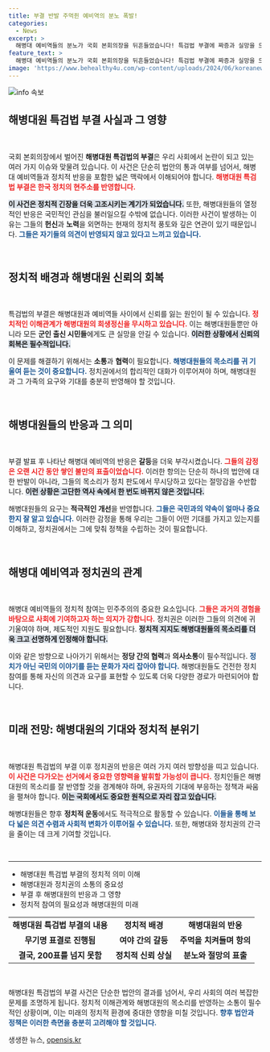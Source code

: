 ```yaml
---
title: 부결 반발 주먹쥔 예비역의 분노 폭발!
categories:
  - News
excerpt: >
  해병대 예비역들의 분노가 국회 본회의장을 뒤흔들었습니다! 특검법 부결에 짜증과 실망을 드러내며 항의하는 모습까지. 그들의 외침 속에 숨겨진 진짜 이야기를 확인해보세요!
feature_text: >
  해병대 예비역들의 분노가 국회 본회의장을 뒤흔들었습니다! 특검법 부결에 짜증과 실망을 드러내며 항의하는 모습까지. 그들의 외침 속에 숨겨진 진짜 이야기를 확인해보세요!
image: 'https://www.behealthy4u.com/wp-content/uploads/2024/06/koreanews.jpg'
---
```


<p><img src="https://www.behealthy4u.com/wp-content/uploads/2024/06/koreanews.jpg" alt="info 속보" /></p>

<h2 data-ke-size="size26">해병대원 특검법 부결 사실과 그 영향</h2>

<p data-ke-size="size16">&nbsp;</p>

<p>국회 본회의장에서 벌어진 <strong>해병대원 특검법의 부결</strong>은 우리 사회에서 논란이 되고 있는 여러 가지 이슈와 맞물려 있습니다. 이 사건은 단순히 법안의 통과 여부를 넘어서, 해병대 예비역들과 정치적 반응을 포함한 넓은 맥락에서 이해되어야 합니다. <b><span style="color: #ee2323;"> 해병대원 특검법 부결은 한국 정치의 현주소를 반영합니다.</span></b></p>

<p><b><span style="background-color: #21538527;">이 사건은 정치적 긴장을 더욱 고조시키는 계기가 되었습니다.</span></b> 또한, 해병대원들의 열정적인 반응은 국민적인 관심을 불러일으킬 수밖에 없습니다. 이러한 사건이 발생하는 이유는 그들의 <strong>헌신</strong>과 <strong>노력</strong>을 외면하는 현재의 정치적 풍토와 깊은 연관이 있기 때문입니다. <b><span style="color: #1a5490;">그들은 자기들의 의견이 반영되지 않고 있다고 느끼고 있습니다.</span></b></p>

<p data-ke-size="size16">&nbsp;</p>

<h2 data-ke-size="size26">정치적 배경과 해병대원 신뢰의 회복</h2>

<p data-ke-size="size16">&nbsp;</p>

<p>특검법의 부결은 해병대원과 예비역들 사이에서 신뢰를 잃는 원인이 될 수 있습니다. <b><span style="color: #ee2323;"> 정치적인 이해관계가 해병대원의 희생정신을 무시하고 있습니다.</span></b> 이는 해병대원들뿐만 아니라 모든 <strong>군인 출신 시민들</strong>에게도 큰 실망을 안길 수 있습니다. <b><span style="background-color: #21538527;">이러한 상황에서 신뢰의 회복은 필수적입니다.</span></b></p>

<p>이 문제를 해결하기 위해서는 <strong>소통</strong>과 <strong>협력</strong>이 필요합니다. <b><span style="color: #1a5490;">해병대원들의 목소리를 귀 기울여 듣는 것이 중요합니다.</span></b> 정치권에서의 합리적인 대화가 이루어져야 하며, 해병대원과 그 가족의 요구와 기대를 충분히 반영해야 할 것입니다.</p>

<p data-ke-size="size16">&nbsp;</p>

<h2 data-ke-size="size26">해병대원들의 반응과 그 의미</h2>

<p data-ke-size="size16">&nbsp;</p>

<p>부결 발표 후 나타난 해병대 예비역의 반응은 <strong>갈등</strong>을 더욱 부각시켰습니다. <b><span style="color: #ee2323;"> 그들의 감정은 오랜 시간 동안 쌓인 불만의 표출이었습니다.</span></b> 이러한 항의는 단순히 하나의 법안에 대한 반발이 아니라, 그들의 목소리가 정치 판도에서 무시당하고 있다는 절망감을 수반합니다. <b><span style="background-color: #21538527;">이런 상황은 고단한 역사 속에서 한 번도 바뀌지 않은 것입니다.</span></b> </p>

<p>해병대원들의 요구는 <strong>적극적인 개선</strong>을 반영합니다. <b><span style="color: #1a5490;"> 그들은 국민과의 약속이 얼마나 중요한지 잘 알고 있습니다.</span></b> 이러한 감정을 통해 우리는 그들이 어떤 기대를 가지고 있는지를 이해하고, 정치권에서는 그에 맞춰 정책을 수립하는 것이 필요합니다.</p>

<p data-ke-size="size16">&nbsp;</p>

<h2 data-ke-size="size26">해병대 예비역과 정치권의 관계</h2>

<p data-ke-size="size16">&nbsp;</p>

<p>해병대 예비역들의 정치적 참여는 민주주의의 중요한 요소입니다. <b><span style="color: #ee2323;">그들은 과거의 경험을 바탕으로 사회에 기여하고자 하는 의지가 강합니다.</span></b> 정치권은 이러한 그들의 의견에 귀 기울여야 하며, 제도적인 지원도 필요합니다. <b><span style="background-color: #21538527;">정치적 지지도 해병대원들의 목소리를 더욱 크고 선명하게 인정해야 합니다.</span></b></p>

<p>이와 같은 방향으로 나아가기 위해서는 <strong>정당 간의 협력</strong>과 <strong>의사소통</strong>이 필수적입니다. <b><span style="color: #1a5490;">정치가 아닌 국민의 이야기를 듣는 문화가 자리 잡아야 합니다.</span></b> 해병대원들도 건전한 정치 참여를 통해 자신의 의견과 요구를 표현할 수 있도록 더욱 다양한 경로가 마련되어야 합니다.</p>

<p data-ke-size="size16">&nbsp;</p>

<h2 data-ke-size="size26">미래 전망: 해병대원의 기대와 정치적 분위기</h2>

<p data-ke-size="size16">&nbsp;</p>

<p>해병대원 특검법의 부결 이후 정치권의 반응은 여러 가지 여러 방향성을 띠고 있습니다. <b><span style="color: #ee2323;">이 사건은 다가오는 선거에서 중요한 영향력을 발휘할 가능성이 큽니다.</span></b> 정치인들은 해병대원의 목소리를 잘 반영할 것을 경계해야 하며, 유권자의 기대에 부응하는 정책과 싸움을 펼쳐야 합니다. <b><span style="background-color: #21538527;">이는 국회에서도 중요한 원칙으로 자리 잡고 있습니다.</span></b></p>

<p>해병대원들은 향후 <strong>정치적 운동</strong>에서도 적극적으로 활동할 수 있습니다. <b><span style="color: #1a5490;">이들을 통해 보다 넓은 의견 수렴과 사회적 변화가 이루어질 수 있습니다.</span></b> 또한, 해병대와 정치권의 간극을 줄이는 데 크게 기여할 것입니다.</p>

<p data-ke-size="size16">&nbsp;</p>

<hr>

<ul>
   <li>해병대원 특검법 부결의 정치적 의미 이해</li>
   <li>해병대원과 정치권의 소통의 중요성</li>
   <li>부결 후 해병대원의 반응과 그 영향</li>
   <li>정치적 참여의 필요성과 해병대원의 미래</li>
</ul>

<table style="width: 100%;">
   <tbody>
       <tr>
           <td style="text-align: center; height: 17px;"><b>해병대원 특검법 부결의 내용</b></td>
           <td style="text-align: center; height: 17px;"><b>정치적 배경</b></td>
           <td style="text-align: center; height: 17px;"><b>해병대원의 반응</b></td>
       </tr>
       <tr>
           <td style="text-align: center; height: 17px;"><b>무기명 표결로 진행됨</b></td>
           <td style="text-align: center; height: 17px;"><b>여야 간의 갈등</b></td>
           <td style="text-align: center; height: 17px;"><b>주먹을 치켜들며 항의</b></td>
       </tr>
       <tr>
           <td style="text-align: center; height: 17px;"><b>결국, 200표를 넘지 못함</b></td>
           <td style="text-align: center; height: 17px;"><b>정치적 신뢰 상실</b></td>
           <td style="text-align: center; height: 17px;"><b>분노와 절망의 표출</b></td>
       </tr>
   </tbody>
</table>

<p data-ke-size="size16">&nbsp;</p>

<p>해병대원 특검법의 부결 사건은 단순한 법안의 결과를 넘어서, 우리 사회의 여러 복잡한 문제를 조명하게 됩니다. 정치적 이해관계와 해병대원의 목소리를 반영하는 소통이 필수적인 상황이며, 이는 미래의 정치적 환경에 중대한 영향을 미칠 것입니다. <b><span style="color: #1a5490;">향후 법안과 정책은 이러한 측면을 충분히 고려해야 할 것입니다.</span></b></p>
생생한 뉴스, <a href="https://opensis.kr" rel="dofollow">opensis.kr</a>


